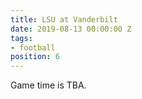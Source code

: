 ```yaml
---
title: LSU at Vanderbilt
date: 2019-08-13 00:00:00 Z
tags:
- football
position: 6
---
```


Game time is TBA.